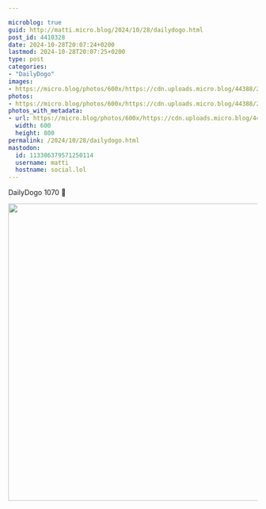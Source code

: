 ```yaml
---

microblog: true
guid: http://matti.micro.blog/2024/10/28/dailydogo.html
post_id: 4410328
date: 2024-10-28T20:07:24+0200
lastmod: 2024-10-28T20:07:25+0200
type: post
categories:
- "DailyDogo"
images:
- https://micro.blog/photos/600x/https://cdn.uploads.micro.blog/44388/2024/0b7968547b3b4834af5c42b733b9db6f.jpg
photos:
- https://micro.blog/photos/600x/https://cdn.uploads.micro.blog/44388/2024/0b7968547b3b4834af5c42b733b9db6f.jpg
photos_with_metadata:
- url: https://micro.blog/photos/600x/https://cdn.uploads.micro.blog/44388/2024/0b7968547b3b4834af5c42b733b9db6f.jpg
  width: 600
  height: 800
permalink: /2024/10/28/dailydogo.html
mastodon:
  id: 113386379571250114
  username: matti
  hostname: social.lol
---
```

DailyDogo 1070 🐶

<img src="/media/uploads/2024/0b7968547b3b4834af5c42b733b9db6f.jpg" width="600" alt="" />
